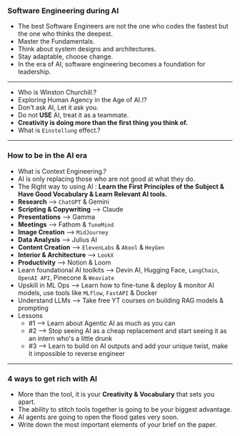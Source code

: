 ### Software Engineering during AI
- The best Software Engineers are not the one who codes the fastest but the one who thinks the deepest.
- Master the Fundamentals.
- Think about system designs and architectures.
- Stay adaptable, choose change.
- In the era of AI, software engineering becomes a foundation for leadership.
- ---
- Who is Winston Churchill.? 
- Exploring Human Agency in the Age of AI.!?
- Don't ask AI, Let it ask you.
- Do not **USE** AI, treat it as a teammate.
- **Creativity is doing more than the first thing you think of.**
- What is `Einstellung` effect.?
______
### How to be in the AI era
- What is Context Engineering.?
- AI is only replacing those who are not good at what they do.
- The Right way to using AI : **Learn the First Principles of the Subject & Have Good Vocabulary & Learn Relevant AI tools.**
- **Research** --> `ChatGPT` & Gemini
- **Scripting & Copywriting** --> Claude
- **Presentations** --> Gamma
- **Meetings** --> Fathom & `TuneMind`
- **Image Creation** --> `MidJourney`
- **Data Analysis** --> Julius AI
- **Content Creation** --> `ElevenLabs` & `Akool` & `HeyGen`
- **Interior & Architecture** --> `LookX`
- **Productivity** --> Notion & Loom
- Learn foundational AI toolkits --> Devin AI, Hugging Face, `LangChain`, `OpenAI API`, Pinecone & `Weaviate` 
- Upskill in ML Ops --> Learn how to fine-tune & deploy & monitor AI models, use tools like `MLflow`, `FastAPI` & Docker
- Understand LLMs --> Take free YT courses on building RAG models & prompting 
- Lessons
	- #1 --> Learn about Agentic AI as much as you can
	- #2 --> Stop seeing AI as a cheap replacement and start seeing it as an intern who's a little drunk
	- #3 --> Learn to build on AI outputs and add your unique twist, make it impossible to reverse engineer
----
### 4 ways to get rich with AI
- More than the tool, it is your **Creativity & Vocabulary** that sets you apart.
- The ability to stitch tools together is going to be your biggest advantage.
- AI agents are going to open the flood gates very soon.
- Write down the most important elements of your brief on the paper.
